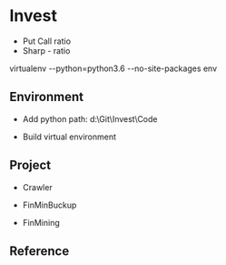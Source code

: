# Invest

- Put Call ratio
- Sharp - ratio

virtualenv --python=python3.6 --no-site-packages env

## Environment

- Add python path: d:\\Git\\Invest\\Code

- Build virtual environment

## Project

- Crawler

- FinMinBuckup

- FinMining

## Reference

